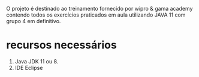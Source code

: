 
O projeto é destinado ao treinamento fornecido por wipro & gama academy contendo todos os exercícios praticados em aula utilizando JAVA 11 com grupo 4 em definitivo. 
# recursos necessários
1. Java JDK 11 ou 8.
2. IDE Eclipse


